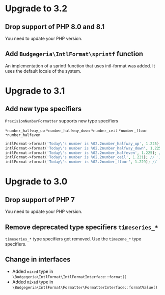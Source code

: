 # Upgrade to 3.2

## Drop support of PHP 8.0 and 8.1

You need to update your PHP version.

## Add `Budgegeria\IntlFormat\sprintf` function

An implementation of a sprintf function that uses intl-format was added. It
uses the default locale of the system.

# Upgrade to 3.1

## Add new type specifiers

`PrecisionNumberFormatter` supports new type specifiers

`*number_halfway_up`
`*number_halfway_down`
`*number_ceil`
`*number_floor`
`*number_halfeven`

``` php
intlFormat->format('Today\'s number is %02.2number_halfway_up', 1.225); // '1,23'
intlFormat->format('Today\'s number is %02.2number_halfway_down', 1.225); // '1,22'
intlFormat->format('Today\'s number is %02.2number_halfeven', 1.225); // '1,22'
intlFormat->format('Today\'s number is %02.2number_ceil', 1.221); // '1,23'
intlFormat->format('Today\'s number is %02.2number_floor', 1.229); // '1,22'
```

# Upgrade to 3.0

## Drop support of PHP 7

You need to update your PHP version.

## Remove deprecated type specifiers `timeseries_*`

`timeseries_*` type specifiers got removed. Use the `timezone_*` type specifiers.

## Change in interfaces

* Added `mixed` type in `\Budgegeria\IntlFormat\IntlFormatInterface::format()`
* Added `mixed` type in `\Budgegeria\IntlFormat\Formatter\FormatterInterface::formatValue()`

